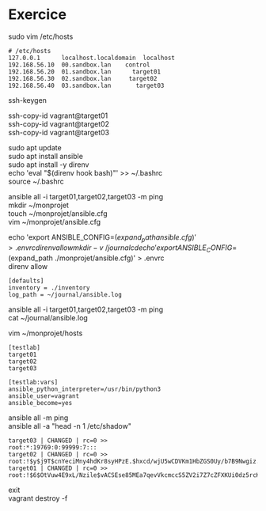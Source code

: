 # Exercice

sudo vim /etc/hosts

```
# /etc/hosts
127.0.0.1      localhost.localdomain  localhost
192.168.56.10  00.sandbox.lan    control
192.168.56.20  01.sandbox.lan      target01
192.168.56.30  02.sandbox.lan     target02
192.168.56.40  03.sandbox.lan       target03
```

ssh-keygen

ssh-copy-id vagrant@target01  
ssh-copy-id vagrant@target02  
ssh-copy-id vagrant@target03  

sudo apt update  
sudo apt install ansible  
sudo apt install -y direnv  
echo 'eval "$(direnv hook bash)"' >> ~/.bashrc  
source ~/.bashrc  

ansible all -i target01,target02,target03 -m ping  
mkdir ~/monprojet  
touch ~/monprojet/ansible.cfg  
vim ~/monprojet/ansible.cfg   

echo 'export ANSIBLE_CONFIG=$(expand_path ansible.cfg)' > .envrc  
direnv allow  
mkdir -v ~/journal  
cd  
echo 'export ANSIBLE_CONFIG=$(expand_path ./monprojet/ansible.cfg)' > .envrc  
direnv allow  

```
[defaults]
inventory = ./inventory
log_path = ~/journal/ansible.log
```

ansible all -i target01,target02,target03 -m ping  
cat ~/journal/ansible.log  

vim ~/monprojet/hosts  
```
[testlab]
target01
target02
target03

[testlab:vars]
ansible_python_interpreter=/usr/bin/python3
ansible_user=vagrant
ansible_become=yes
```
ansible all -m ping  
ansible all -a "head -n 1 /etc/shadow"  

```
target03 | CHANGED | rc=0 >>
root:*:19769:0:99999:7:::
target02 | CHANGED | rc=0 >>
root:!$y$j9T$cnYeciMny4hdKr8syHPzE.$hxcd/wjU5wCDVKm1HbZGS0Uy/b7B9Nwgiz.JiqspIE6:19732:0:99999:7:::
target01 | CHANGED | rc=0 >>
root:!$6$OtVuw4E9xL/Nzile$vACSEse85MEa7qevVkcmccS5ZV2i7Z7cZFXKUi0dz5rcKqpiZzLskZycIsypNh9uL5Iw14DIcUQwDp0Oucduw0:19733::::::
```
exit  
vagrant destroy -f  

